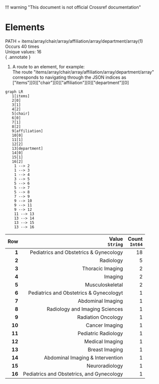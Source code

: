 !!! warning "This document is not official Crossref documentation"
# Elements
PATH = items/array/chair/array/affiliation/array/department/array(1)  
Occurs 40 times  
Unique values: 16  
{ .annotate }

1. A route to an element, for example:  
   The route "items/array/chair/array/affiliation/array/department/array" corresponds to navigating through the JSON indices as  
   ["items"][0]["chair"][0]["affiliation"][0]["department"][0]  

```mermaid
graph LR
   1[items]
   2[0]
   3[1]
   4[2]
   5[chair]
   6[0]
   7[1]
   8[2]
   9[affiliation]
   10[0]
   11[1]
   12[2]
   13[department]
   14[0]
   15[1]
   16[2]
    1 --> 2
    1 --> 3
    1 --> 4
    3 --> 5
    5 --> 6
    5 --> 7
    5 --> 8
    7 --> 9
    9 --> 10
    9 --> 11
    9 --> 12
    11 --> 13
    13 --> 14
    13 --> 15
    13 --> 16
```

| **Row** | **Value**<br>`String`                     | **Count**<br>`Int64` |
|--------:|------------------------------------------:|---------------------:|
| **1**   | Pediatrics and Obstetrics & Gynecology    | 18                   |
| **2**   | Radiology                                 | 5                    |
| **3**   | Thoracic Imaging                          | 2                    |
| **4**   | Imaging                                   | 2                    |
| **5**   | Musculoskeletal                           | 2                    |
| **6**   | Pediatrics and Obstetrics & Gynecologyt   | 1                    |
| **7**   | Abdominal Imaging                         | 1                    |
| **8**   | Radiology and Imaging Sciences            | 1                    |
| **9**   | Radiation Oncology                        | 1                    |
| **10**  | Cancer Imaging                            | 1                    |
| **11**  | Pediatric Radiology                       | 1                    |
| **12**  | Medical Imaging                           | 1                    |
| **13**  | Breast Imaging                            | 1                    |
| **14**  | Abdominal Imaging & Intervention          | 1                    |
| **15**  | Neuroradiology                            | 1                    |
| **16**  | Pediatrics and Obstetrics, and Gynecology | 1                    |

